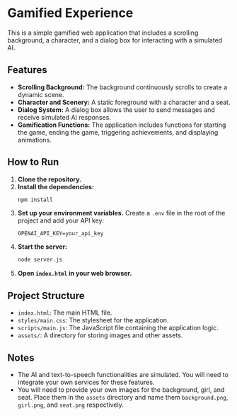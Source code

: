 # Gamified Experience

This is a simple gamified web application that includes a scrolling background, a character, and a dialog box for interacting with a simulated AI.

## Features

*   **Scrolling Background:** The background continuously scrolls to create a dynamic scene.
*   **Character and Scenery:** A static foreground with a character and a seat.
*   **Dialog System:** A dialog box allows the user to send messages and receive simulated AI responses.
*   **Gamification Functions:** The application includes functions for starting the game, ending the game, triggering achievements, and displaying animations.

## How to Run

1.  **Clone the repository.**
2.  **Install the dependencies:**
    ```bash
    npm install
    ```
3.  **Set up your environment variables.** Create a `.env` file in the root of the project and add your API key:
    ```
    OPENAI_API_KEY=your_api_key
    ```
4.  **Start the server:**
    ```bash
    node server.js
    ```
5.  **Open `index.html` in your web browser.**

## Project Structure

*   `index.html`: The main HTML file.
*   `styles/main.css`: The stylesheet for the application.
*   `scripts/main.js`: The JavaScript file containing the application logic.
*   `assets/`: A directory for storing images and other assets.

## Notes

*   The AI and text-to-speech functionalities are simulated. You will need to integrate your own services for these features.
*   You will need to provide your own images for the background, girl, and seat. Place them in the `assets` directory and name them `background.png`, `girl.png`, and `seat.png` respectively.
